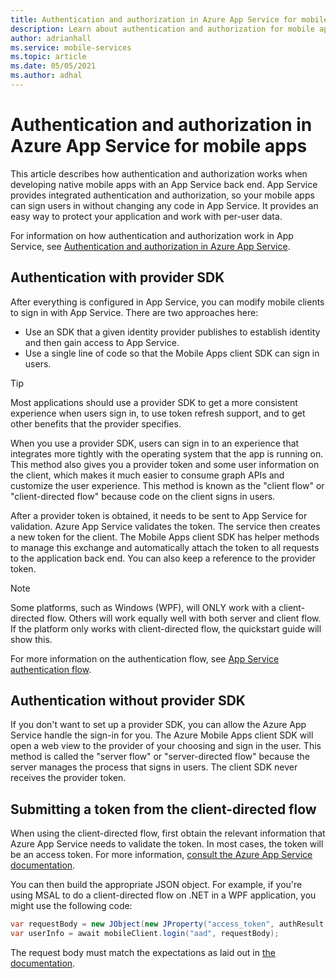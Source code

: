 ```yaml
---
title: Authentication and authorization in Azure App Service for mobile apps
description: Learn about authentication and authorization for mobile apps with Azure App Service.
author: adrianhall
ms.service: mobile-services
ms.topic: article
ms.date: 05/05/2021
ms.author: adhal
---
```


# Authentication and authorization in Azure App Service for mobile apps

This article describes how authentication and authorization works when developing native mobile apps with an App Service back end. App Service provides integrated authentication and authorization, so your mobile apps can sign users in without changing any code in App Service. It provides an easy way to protect your application and work with per-user data.

For information on how authentication and authorization work in App Service, see [Authentication and authorization in Azure App Service](/azure/app-service/overview-authentication-authorization).

## Authentication with provider SDK

After everything is configured in App Service, you can modify mobile clients to sign in with App Service. There are two approaches here:

* Use an SDK that a given identity provider publishes to establish identity and then gain access to App Service.
* Use a single line of code so that the Mobile Apps client SDK can sign in users.

> [!TIP]
> Most applications should use a provider SDK to get a more consistent experience when users sign in, to use token refresh support, and to get other benefits that the provider specifies.

When you use a provider SDK, users can sign in to an experience that integrates more tightly with the operating system that the app is running on. This method also gives you a provider token and some user information on the client, which makes it much easier to consume graph APIs and customize the user experience. This method is known as the "client flow" or "client-directed flow" because code on the client signs in users.

After a provider token is obtained, it needs to be sent to App Service for validation. Azure App Service validates the token. The service then creates a new token for the client. The Mobile Apps client SDK has helper methods to manage this exchange and automatically attach the token to all requests to the application back end. You can also keep a reference to the provider token.

> [!NOTE]
> Some platforms, such as Windows (WPF), will ONLY work with a client-directed flow.  Others will work equally well with both server and client flow.  If the platform only works with client-directed flow, the quickstart guide will show this.

For more information on the authentication flow, see [App Service authentication flow](/azure/app-service/overview-authentication-authorization#authentication-flow).

## Authentication without provider SDK

If you don't want to set up a provider SDK, you can allow the Azure App Service handle the sign-in for you. The Azure Mobile Apps client SDK will open a web view to the provider of your choosing and sign in the user. This method is called the "server flow" or "server-directed flow" because the server manages the process that signs in users. The client SDK never receives the provider token.

## Submitting a token from the client-directed flow

When using the client-directed flow, first obtain the relevant information that Azure App Service needs to validate the token.  In most cases, the token will be an access token.  For more information, [consult the Azure App Service documentation](/azure/app-service/app-service-authentication-how-to#validate-tokens-from-providers).

You can then build the appropriate JSON object.  For example, if you're using MSAL to do a client-directed flow on .NET in a WPF application, you might use the following code:

``` csharp
var requestBody = new JObject(new JProperty("access_token", authResult.AccessToken));
var userInfo = await mobileClient.login("aad", requestBody);
```

The request body must match the expectations as laid out in [the documentation](/azure/app-service/app-service-authentication-how-to#validate-tokens-from-providers).
